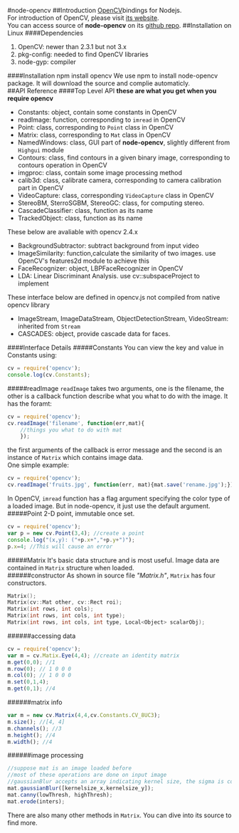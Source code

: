 #node-opencv
##Introduction
[OpenCV](http://opencv.org/)bindings for Nodejs.<br />
For introduction of OpenCV, please visit [its website](http://opencv.org/).<br />
You can access source of **node-opencv** on its [github repo](https://github.com/peterbraden/node-opencv).
##Installation on Linux
####Dependencies
1. OpenCV: newer than 2.3.1 but not 3.x
2. pkg-config: needed to find OpenCV libraries
3. node-gyp: compiler

####Installation
    npm install opencv
We use npm to install node-opencv package. It will download the source and complie automaticly.<br />
##API Reference
####Top Level API
**these are what you get when you require opencv**
* Constants: object, contain some constants in OpenCV
* readImage: function, corresponding to `imread` in OpenCV
* Point: class, corresponding to `Point` class in OpenCV
* Matrix: class, corresponding to `Mat` class in OpenCV
* NamedWindows: class, GUI part of **node-opencv**, slightly different from `Highgui` module
* Contours: class, find contours in a given binary image, corresponding to contours operation in OpenCV
* imgproc: class, contain some image processing method
* calib3d: class, calibrate camera, corresponding to camera calibration part in OpenCV
* VideoCapture: class, corresponding `VideoCapture` class in OpenCV
* StereoBM, SterroSGBM, StereoGC: class, for computing stereo.
* CascadeClassifier: class, function as its name
* TrackedObject: class, function as its name

These below are avaliable with opencv 2.4.x<br />
* BackgroundSubtractor: subtract background from input video
* ImageSimilarity: function,calculate the similarity of two images. use OpenCV's features2d module to achieve this
* FaceRecognizer: object, LBPFaceRecognizer in OpenCV
* LDA: Linear Discriminant Analysis. use cv::subspaceProject to implement

These interface below are defined in opencv.js not compiled from native opencv library<br />
* ImageStream, ImageDataStream, ObjectDetectionStream, VideoStream: inherited from `Stream`
* CASCADES: object, provide cascade data for faces.

####Interface Details
#####Constants
You can view the key and value in Constants using:
```javascript
cv = require('opencv');
console.log(cv.Constants);
```
#####readImage
`readImage` takes two arguments, one is the filename, the other is a callback function describe what you what to do with the image. It has the foramt:
```javascript
cv = require('opencv');
cv.readImage('filename', function(err,mat){
    //things you what to do with mat
    });
```
the first arguments of the callback is error message and the second is an instance of `Matrix` which contains image data.<br />
One simple example:
```javascript
cv = require('opencv');
cv.readImage('fruits.jpg', function(err, mat){mat.save('rename.jpg');});
```
In OpenCV, `imread` function has a flag argument specifying the color type of a loaded image. But in node-opencv, it just use the default argument.
#####Point
2-D point, immutable once set.
```javascript
cv = require('opencv');
var p = new cv.Point(3,4); //create a point
console.log("(x,y): ("+p.x+","+p.y+")");
p.x=4; //This will cause an error
```
#####Matrix
It's basic data structure and is most useful. Image data are contained in `Matrix` structure when loaded.<br />
######constructor
As shown in source file *"Matrix.h"*, `Matrix` has four constructors.
```c++
Matrix();
Matrix(cv::Mat other, cv::Rect roi);
Matrix(int rows, int cols);
Matrix(int rows, int cols, int type);
Matrix(int rows, int cols, int type, Local<Object> scalarObj);
```
######accessing data
```javascript
cv = require('opencv');
var m = cv.Matix.Eye(4,4); //create an identity matrix
m.get(0,0); //1
m.row(0); // 1 0 0 0
m.col(0); // 1 0 0 0
m.set(0,1,4);
m.get(0,1); //4
```
######matrix info
```javascript
var m = new cv.Matrix(4,4,cv.Constants.CV_8UC3);
m.size(); //[4, 4]
m.channels(); //3
m.height(); //4
m.width(); //4
```
######image processing
```javascript
//suppose mat is an image loaded before
//most of these operations are done on input image
//gaussianBlur accepts an array indicating kernel size, the sigma is computed based on kernel size
mat.gaussianBlur([kernelsize_x,kernelsize_y]);
mat.canny(lowThresh, highThresh);
mat.erode(inters);
```
There are also many other methods in `Matrix`. You can dive into its source to find more.